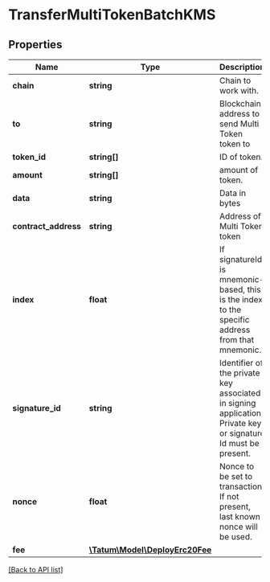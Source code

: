 # TransferMultiTokenBatchKMS

## Properties

Name | Type | Description | Notes
------------ | ------------- | ------------- | -------------
**chain** | **string** | Chain to work with. |
**to** | **string** | Blockchain address to send Multi Token token to |
**token_id** | **string[]** | ID of token. |
**amount** | **string[]** | amount of token. |
**data** | **string** | Data in bytes | [optional]
**contract_address** | **string** | Address of Multi Token token |
**index** | **float** | If signatureId is mnemonic-based, this is the index to the specific address from that mnemonic. | [optional]
**signature_id** | **string** | Identifier of the private key associated in signing application. Private key, or signature Id must be present. |
**nonce** | **float** | Nonce to be set to transaction. If not present, last known nonce will be used. | [optional]
**fee** | [**\Tatum\Model\DeployErc20Fee**](DeployErc20Fee.md) |  | [optional]

[[Back to API list]](../../README.md#api-endpoints)
